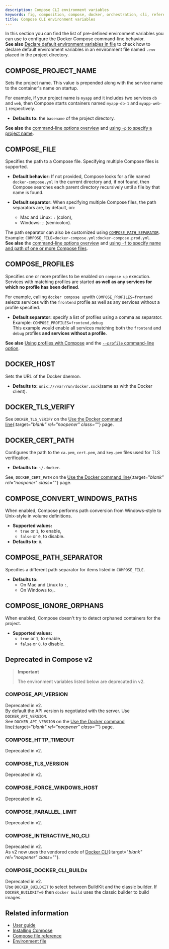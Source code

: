 ```yaml
---
description: Compose CLI environment variables
keywords: fig, composition, compose, docker, orchestration, cli, reference
title: Compose CLI environment variables
---
```


In this section you can find the list of pre-defined environment variables you can use to configure the Docker Compose command-line behavior.  
**See also** [Declare default environment variables in file](../env-file.md) to check how to declare default environment variables in an environment file named `.env` placed in the project directory.

## COMPOSE\_PROJECT\_NAME

Sets the project name. This value is prepended along with the service name to
the container's name on startup.

For example, if your project name is `myapp` and it includes two services `db` and `web`, 
then Compose starts containers named `myapp-db-1` and `myapp-web-1` respectively.

* **Defaults to:** the `basename` of the project directory.

**See also** the [command-line options overview](index.md#command-options-overview-and-help) and [using `-p` to specify a project name](index.md#use--p-to-specify-a-project-name).

## COMPOSE\_FILE

Specifies the path to a Compose file. Specifying multiple Compose files is supported.

* **Default behavior:** If not provided, Compose looks for a file named `docker-compose.yml` in the current directory and, if not found, then Compose searches each parent directory recursively until a file by that name is found.

* **Default separator:** When specifying multiple Compose files, the path separators are, by default, on:
    * Mac and Linux: `:` (colon),
    * Windows: `;` (semicolon).

The path separator can also be customized using [`COMPOSE_PATH_SEPARATOR`](#composepathseparator).  
Example: `COMPOSE_FILE=docker-compose.yml:docker-compose.prod.yml`.  
**See also** the [command-line options overview](index.md#command-options-overview-and-help) and [using `-f` to specify name and path of one or more Compose files](index.md#use--f-to-specify-name-and-path-of-one-or-more-compose-files).

## COMPOSE\_PROFILES

Specifies one or more profiles to be enabled on `compose up` execution.
Services with matching profiles are started **as well as any services for which no profile has been defined**.

For example, calling `docker compose up`with `COMPOSE_PROFILES=frontend` selects services with the 
`frontend` profile as well as any services without a profile specified.


* **Default separator:**  specify a list of profiles using a comma as separator.  
Example: `COMPOSE_PROFILES=frontend,debug`  
This example would enable all services matching both the `frontend` and `debug` profiles **and services without a profile**.

**See also** [Using profiles with Compose](../profiles.md) and the [`--profile` command-line option](index.md#use---profile-to-specify-one-or-more-active-profiles).

## DOCKER\_HOST

Sets the URL of the Docker daemon. 
* **Defaults to:** `unix:///var/run/docker.sock`(same as with the Docker client).

## DOCKER\_TLS\_VERIFY

See `DOCKER_TLS_VERIFY` on the [Use the Docker command line](../../../engine/reference/commandline/cli/#environment-variables){:target="_blank" rel="noopener" class="_"} page.

## DOCKER\_CERT\_PATH

Configures the path to the `ca.pem`, `cert.pem`, and `key.pem` files used for TLS verification.  
* **Defaults to:** `~/.docker`.

See, `DOCKER_CERT_PATH` on the [Use the Docker command line](../../../engine/reference/commandline/cli/#environment-variables){:target="_blank" rel="noopener" class="_"} page.

## COMPOSE\_CONVERT\_WINDOWS\_PATHS

When enabled, Compose performs path conversion from Windows-style to Unix-style in volume definitions.

* **Supported values:** 
    * `true` or `1`, to enable,
    * `false` or `0`, to disable.
* **Defaults to:** `0`.

## COMPOSE\_PATH\_SEPARATOR

Specifies a different path separator for items listed in `COMPOSE_FILE`.

* **Defaults to:**
    * On Mac and Linux to `:`,
    * On Windows to`;`.

## COMPOSE\_IGNORE\_ORPHANS

When enabled, Compose doesn't try to detect orphaned containers for the project.

* **Supported values:** 
    * `true` or `1`, to enable,
    * `false` or `0`, to disable.

## Deprecated in Compose v2

>**Important**
>
> The environment variables listed below are deprecated in v2.  

### COMPOSE\_API\_VERSION

Deprecated in v2.  
By default the API version is negotiated with the server. Use `DOCKER_API_VERSION`.  
See `DOCKER_API_VERSION` on the [Use the Docker command line](../../../engine/reference/commandline/cli/#environment-variables){:target="_blank" rel="noopener" class="_"} page.

### COMPOSE\_HTTP\_TIMEOUT

Deprecated in v2.

### COMPOSE\_TLS\_VERSION

Deprecated in v2.

### COMPOSE\_FORCE\_WINDOWS\_HOST

Deprecated in v2.

### COMPOSE\_PARALLEL\_LIMIT

Deprecated in v2.

### COMPOSE\_INTERACTIVE\_NO\_CLI

Deprecated in v2.  
As v2 now uses the vendored code of [Docker CLI](https://github.com/docker/cli){:target="_blank" rel="noopener" class="_"}.

### COMPOSE\_DOCKER\_CLI\_BUILDx

Deprecated in v2.  
Use `DOCKER_BUILDKIT` to select between BuildKit and the classic builder. If `DOCKER_BUILDKIT=0` then `docker build` uses the classic builder to build images.

## Related information

- [User guide](../index.md)
- [Installing Compose](../install/index.md)
- [Compose file reference](../compose-file/index.md)
- [Environment file](../env-file.md)
